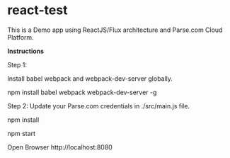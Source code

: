# react-test

This is a Demo app using ReactJS/Flux architecture and Parse.com Cloud Platform.

<b>Instructions</b>

Step 1:

Install babel webpack and webpack-dev-server globally. 

npm install babel webpack  webpack-dev-server -g

Step 2: Update your Parse.com credentials in ./src/main.js file.


npm install

npm start

Open Browser http://localhost:8080


